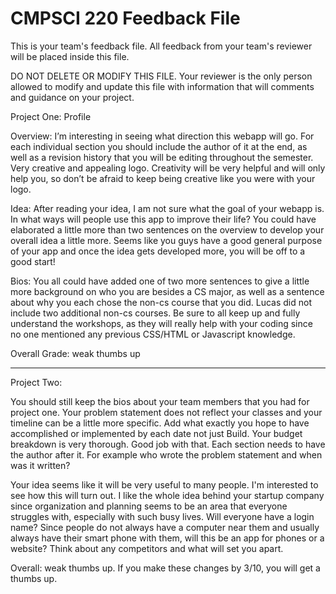 # CMPSCI 220 Feedback File

This is your team's feedback file. All feedback from your team's
reviewer will be placed inside this file.

DO NOT DELETE OR MODIFY THIS FILE. Your reviewer is the only person
allowed to modify and update this file with information that will
comments and guidance on your project.

Project One: Profile

Overview: I’m interesting in seeing what direction this webapp will go. For each individual section you should include the author of it at the end, as well as a revision history that you will be editing throughout the semester. Very creative and appealing logo.  Creativity will be very helpful and will only help you, so don’t be afraid to keep being creative like you were with your logo. 

Idea: After reading your idea, I am not sure what the goal of your webapp is. In what ways will people use this app to improve their life? You could have elaborated a little more than two sentences on the overview to develop your overall idea a little more. Seems like you guys have a good general purpose of your app and once the idea gets developed more, you will be off to a good start!

Bios: You all could have added one of two more sentences to give a little more background on who you are besides a CS major, as well as a sentence about why you each chose the non-cs course that you did. Lucas did not include two additional non-cs courses. Be sure to all keep up and fully understand the workshops, as they will really help with your coding since no one mentioned any previous CSS/HTML or Javascript knowledge. 

Overall Grade: weak thumbs up

-----------------------------------------------------------------------------------

Project Two:

You should still keep the bios about your team members that you had for project one. Your problem statement does not reflect your classes and your timeline can be a little more specific. Add what exactly you hope to have accomplished or implemented by each date not just Build. Your budget breakdown is very thorough. Good job with that. Each section needs to have the author after it. For example who wrote the problem statement and when was it written? 

Your idea seems like it will be very useful to many people. I'm interested to see how this will turn out.  I like the whole idea behind your startup company since organization and planning seems to be an area that everyone struggles with, especially with such busy lives. Will everyone have a login name? Since people do not always have a computer near them and usually always have their smart phone with them, will this be an app for phones or a website? Think about any competitors and what will set you apart. 

Overall: weak thumbs up. If you make these changes by 3/10, you will get a thumbs up.
